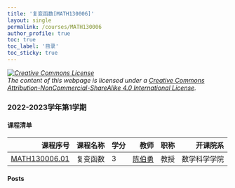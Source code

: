 ```yaml
---
title: '复变函数[MATH130006]'
layout: single
permalink: /courses/MATH130006
author_profile: true
toc: true
toc_label: '目录'
toc_sticky: true
---
```



<div class='notice--warning'>
	<p><i><a rel='license' href='http://creativecommons.org/licenses/by-nc-sa/4.0/'><img alt='Creative Commons License' style='border-width:0' src='https://i.creativecommons.org/l/by-nc-sa/4.0/88x31.png' /></a><br /> The content of this webpage is licensed under a <a rel='license' href='http://creativecommons.org/licenses/by-nc-sa/4.0/'>Creative Commons Attribution-NonCommercial-ShareAlike 4.0 International License</a>.</i></p>
</div>

### 2022-2023学年第1学期


#### 课程清单

<div style='text-align: center;' id='MATH130006_2223F'> <table id='MATH130006_2223F_table'>
  <thead>
    <tr style="text-align: right;">
      <th>课程序号</th>
      <th>课程名称</th>
      <th>学分</th>
      <th>教师</th>
      <th>职称</th>
      <th>开课院系</th>
    </tr>
  </thead>
  <tbody>
    <tr>
      <td><a href='https://fdu-math.github.io/courses/class-id/MATH130006-01'>MATH130006.01</a></td>
      <td>复变函数</td>
      <td>3</td>
      <td><a href='https://fdu-math.github.io/teachers/陈伯勇'>陈伯勇</a></td>
      <td>教授</td>
      <td>数学科学学院</td>
    </tr>
  </tbody>
</table></div>

#### Posts